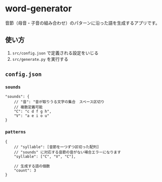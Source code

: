 # word-generator

音節（母音・子音の組み合わせ）のパターンに沿った語を生成するアプリです。

## 使い方

1. `src/config.json` で定義される設定をいじる
2. `src/generate.py` を実行する

## `config.json`

### `sounds`

```json5
"sounds": {
    // "音": "音が取りうる文字の集合　スペース区切り
    // 複数定義可能
    "C": "c d f g h",
    "V": "a e i o u"
}
```

### `patterns`

```json5
{
    // "syllable": [音節を一つずつ区切った配列]
    // "sounds" に対応する音節の音がない場合エラーになります
    "syllable": ["C", "V", "C"],

    // 生成する語の個数
    "count": 3
}
```
